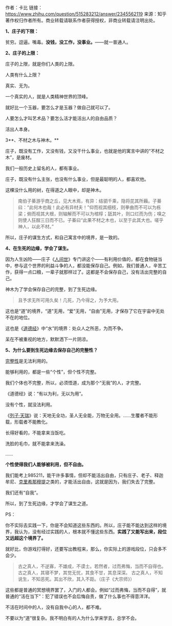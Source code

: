 作者：卡比
链接：https://www.zhihu.com/question/515283212/answer/2345562119
来源：知乎
著作权归作者所有。商业转载请联系作者获得授权，非商业转载请注明出处。



**1、庄子的下限：**

贫穷。逗逼。嘴毒。**没钱，没工作，没事业。**——就一普通人。

**2、庄子的上限：**

庄子的上限，就是你们人类的上限。

人类有什么上限？

真实、无为。

一个真实的人，就是人类精神世界的顶峰。

就好比一个玉器，要怎么才是玉器？做自己就可以了。

人要怎么才叫艺术品？要怎么活才能活出人的自由品质？

活出人本身。

3**、不材之木与神木。**

庄子，既没有工作，又没有钱，又没干什么事业，也就是他的寓言中讲的“不材之木”，是废材。

我们一般历史上留名的人，都有事业。

庄子，既没有什么主张，也没有什么事业，但是最聪明的人，都喜欢他。

这棵没什么用的树，在得道之人眼中，却是神木。

> 南伯子綦游乎商之丘，见大木焉，有异：结驷千乘，隐将芘其所藾。子綦曰：“此何木也哉！此必有异材夫！”仰而视其细枝，则拳曲而不可以为栋梁；俯而视其大根，则轴解而不可以为棺椁；舐其叶，则口烂而为伤；嗅之则使人狂酲三日而不已。子綦曰“此果不材之木也，以至于此其大也。嗟乎神人，以此不材。”

所以，庄子的谋生方式，和自己寓言中的境界，是一致的。

**4、在生死的边缘，学会了谋生。**

因为人生凶险——庄子《[人间世](https://www.zhihu.com/search?q=人间世&search_source=Entity&hybrid_search_source=Entity&hybrid_search_extra={"sourceType"%3A"answer"%2C"sourceId"%3A2345562119})》专门讲这个——有利用价值的，都在食物链当中，参与这个世界的利益斗争的人，都没能保存自己。例如，我们普通人，辛苦工作，获得一点口粮，一辈子就那样过了。这都是不会保存自己，没有活出完整的自己。

神木为了学会保存自己的完整，到了生死边缘。

> 且予求无所可用久矣！几死，乃今得之，为予大用。

这也是“道”的境界，“道”无用，“爱”无用，“自由”无用，才保存了它在宇宙中无处不在的地位。

这也是《[道德经](https://www.zhihu.com/search?q=道德经&search_source=Entity&hybrid_search_source=Entity&hybrid_search_extra={"sourceType"%3A"answer"%2C"sourceId"%3A2345562119})》中“水”的境界：处众人之所恶，为而不争。

呆在不被重视的地方，默默洒下一片阴凉。

**5、为什么要到生死边缘去保存自己的完整性？**

[完整性](https://www.zhihu.com/search?q=完整性&search_source=Entity&hybrid_search_source=Entity&hybrid_search_extra={"sourceType"%3A"answer"%2C"sourceId"%3A2345562119})是无法利用的。

能够利用的，都是一些“个性”，但个性不完整。

我们个体也不完整，所以，必须悟道，成为那个“无我”的人，才完整。

《道德经》说：“有以为利，无以为用”。

没有个性，就没法利用。

《[列子·天瑞](https://www.zhihu.com/search?q=列子·天瑞&search_source=Entity&hybrid_search_source=Entity&hybrid_search_extra={"sourceType"%3A"answer"%2C"sourceId"%3A2345562119})》说：天地无全功，圣人无全能，万物无全用。……生覆者不能形载，形载者不能教化。

长得好看的，不能拿来当饭吃。

洗脸的毛巾，就不能拿来洗澡。

……

**个性使得我们人能够被利用，但不自由。**

我们能考上985211，能干许多事情，但却不能活出自由，只有庄子、老子、释迦牟尼、[克里希那穆提](https://www.zhihu.com/search?q=克里希那穆提&search_source=Entity&hybrid_search_source=Entity&hybrid_search_extra={"sourceType"%3A"answer"%2C"sourceId"%3A2345562119})之类的，才能活出自由，这就是因为，我们失去了完整。

我们还有“自我”。

所以，到了生死边缘，才学会了谋生之道。

PS：

你不实际去实践一下，你是不会知道这些东西的。所以，庄子能不能达到这样的境界，我认为，没有经过实践的人，根本就不懂这些东西。**实践了又能写出来，段位又远超这个境界了。**

就好比，你游戏打得好，还要写出教程来，那么，你实际上的游戏段位，只会多不会少。

> 古之真人，不逆寡，不雄成，不谟士。若然者，过而弗悔，当而不自得也。
> 古之真人，其寝不梦，其觉无忧，其食不甘，其息深深。
> 古之真人，不知说生，不知恶死。其出不欣，其入不距。（庄子《大宗师》）

这些都是普通的冥想境界罢了，入门的人都会。例如“过而弗悔，当而不自得”，就普通的“活在当下”：犯了错误也不会后悔自责，做了什么事也不得意洋洋。

不活在时间中的人，没有自我中心的人，都不难。

不要以为“道”很复杂。我不明白有的人为什么学来学去，总学不会。